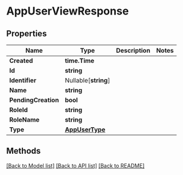 # AppUserViewResponse

## Properties

Name | Type | Description | Notes
------------ | ------------- | ------------- | -------------
**Created** | **time.Time** |  | 
**Id** | **string** |  | 
**Identifier** | Nullable[**string**] |  | 
**Name** | **string** |  | 
**PendingCreation** | **bool** |  | 
**RoleId** | **string** |  | 
**RoleName** | **string** |  | 
**Type** | [**AppUserType**](AppUserType.md) |  | 

## Methods


[[Back to Model list]](../README.md#documentation-for-models) [[Back to API list]](../README.md#documentation-for-api-endpoints) [[Back to README]](../README.md)


